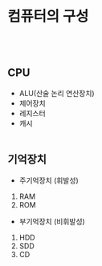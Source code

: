 # 컴퓨터의 구성
<br/><br/>
## CPU 

- ALU(산술 논리 연산장치)
- 제어장치
- 레지스터
- 캐시
<br/><br/>

## 기억장치
- 주기억장치 (휘발성)
1. RAM
2. ROM

- 부기억장치 (비휘발성)
1. HDD
2. SDD
3. CD
<br/><br/>

